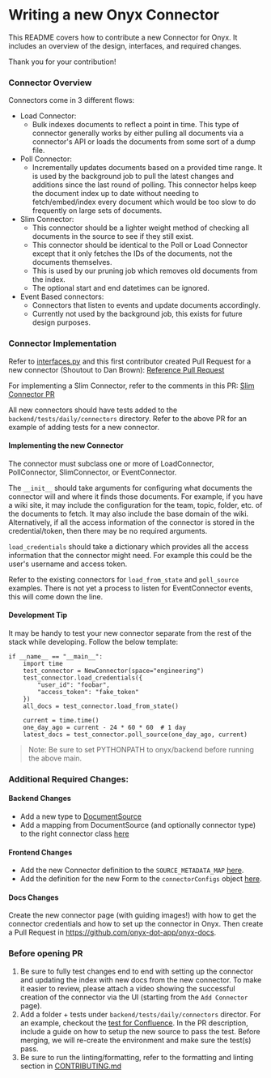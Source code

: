 <!-- ONYX_METADATA={"link": "https://github.com/onyx-dot-app/onyx/blob/main/backend/onyx/connectors/README.md"} -->

# Writing a new Onyx Connector

This README covers how to contribute a new Connector for Onyx. It includes an overview of the design, interfaces,
and required changes.

Thank you for your contribution!

### Connector Overview

Connectors come in 3 different flows:

- Load Connector:
  - Bulk indexes documents to reflect a point in time. This type of connector generally works by either pulling all
    documents via a connector's API or loads the documents from some sort of a dump file.
- Poll Connector:
  - Incrementally updates documents based on a provided time range. It is used by the background job to pull the latest
    changes and additions since the last round of polling. This connector helps keep the document index up to date
    without needing to fetch/embed/index every document which would be too slow to do frequently on large sets of
    documents.
- Slim Connector:
  - This connector should be a lighter weight method of checking all documents in the source to see if they still exist.
  - This connector should be identical to the Poll or Load Connector except that it only fetches the IDs of the documents, not the documents themselves.
  - This is used by our pruning job which removes old documents from the index.
  - The optional start and end datetimes can be ignored.
- Event Based connectors:
  - Connectors that listen to events and update documents accordingly.
  - Currently not used by the background job, this exists for future design purposes.

### Connector Implementation

Refer to [interfaces.py](https://github.com/onyx-dot-app/onyx/blob/main/backend/onyx/connectors/interfaces.py)
and this first contributor created Pull Request for a new connector (Shoutout to Dan Brown):
[Reference Pull Request](https://github.com/onyx-dot-app/onyx/pull/139)

For implementing a Slim Connector, refer to the comments in this PR:
[Slim Connector PR](https://github.com/onyx-dot-app/onyx/pull/3303/files)

All new connectors should have tests added to the `backend/tests/daily/connectors` directory. Refer to the above PR for an example of adding tests for a new connector.

#### Implementing the new Connector

The connector must subclass one or more of LoadConnector, PollConnector, SlimConnector, or EventConnector.

The `__init__` should take arguments for configuring what documents the connector will and where it finds those
documents. For example, if you have a wiki site, it may include the configuration for the team, topic, folder, etc. of
the documents to fetch. It may also include the base domain of the wiki. Alternatively, if all the access information
of the connector is stored in the credential/token, then there may be no required arguments.

`load_credentials` should take a dictionary which provides all the access information that the connector might need.
For example this could be the user's username and access token.

Refer to the existing connectors for `load_from_state` and `poll_source` examples. There is not yet a process to listen
for EventConnector events, this will come down the line.

#### Development Tip

It may be handy to test your new connector separate from the rest of the stack while developing.
Follow the below template:

```commandline
if __name__ == "__main__":
    import time
    test_connector = NewConnector(space="engineering")
    test_connector.load_credentials({
        "user_id": "foobar",
        "access_token": "fake_token"
    })
    all_docs = test_connector.load_from_state()

    current = time.time()
    one_day_ago = current - 24 * 60 * 60  # 1 day
    latest_docs = test_connector.poll_source(one_day_ago, current)
```

> Note: Be sure to set PYTHONPATH to onyx/backend before running the above main.

### Additional Required Changes:

#### Backend Changes

- Add a new type to
  [DocumentSource](https://github.com/onyx-dot-app/onyx/blob/main/backend/onyx/configs/constants.py)
- Add a mapping from DocumentSource (and optionally connector type) to the right connector class
  [here](https://github.com/onyx-dot-app/onyx/blob/main/backend/onyx/connectors/factory.py#L33)

#### Frontend Changes

- Add the new Connector definition to the `SOURCE_METADATA_MAP` [here](https://github.com/onyx-dot-app/onyx/blob/main/web/src/lib/sources.ts#L59).
- Add the definition for the new Form to the `connectorConfigs` object [here](https://github.com/onyx-dot-app/onyx/blob/main/web/src/lib/connectors/connectors.ts#L79).

#### Docs Changes

Create the new connector page (with guiding images!) with how to get the connector credentials and how to set up the
connector in Onyx. Then create a Pull Request in https://github.com/onyx-dot-app/onyx-docs.

### Before opening PR

1. Be sure to fully test changes end to end with setting up the connector and updating the index with new docs from the
   new connector. To make it easier to review, please attach a video showing the successful creation of the connector via the UI (starting from the `Add Connector` page).
2. Add a folder + tests under `backend/tests/daily/connectors` director. For an example, checkout the [test for Confluence](https://github.com/onyx-dot-app/onyx/blob/main/backend/tests/daily/connectors/confluence/test_confluence_basic.py). In the PR description, include a guide on how to setup the new source to pass the test. Before merging, we will re-create the environment and make sure the test(s) pass.
3. Be sure to run the linting/formatting, refer to the formatting and linting section in
   [CONTRIBUTING.md](https://github.com/onyx-dot-app/onyx/blob/main/CONTRIBUTING.md#formatting-and-linting)
